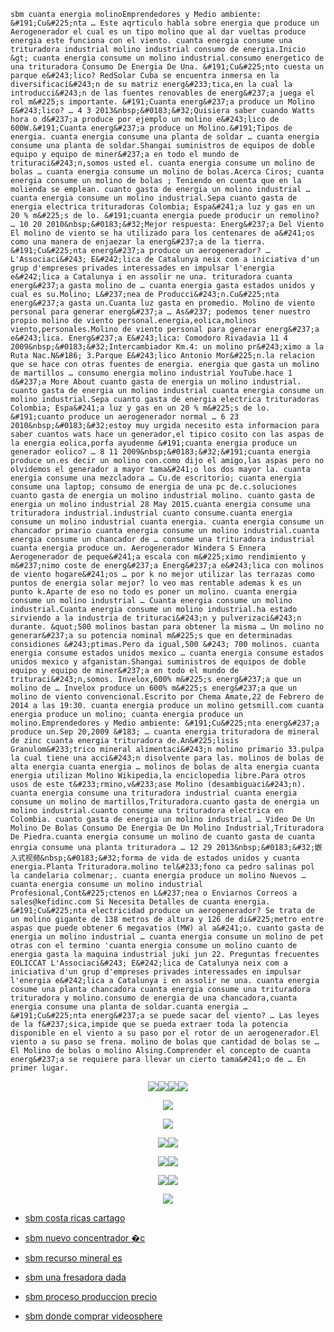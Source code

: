 
```
sbm cuanta energia molinoEmprendedores y Medio ambiente: &#191;Cu&#225;nta … Este aqrticulo habla sobre energia que produce un Aerogenerador el cual es un tipo molino que al dar vueltas produce energia este funciona con el viento. cuanta energia consume una trituradora industrial molino industrial consumo de energia.Inicio &gt; cuanta energia consume un molino industrial.consumo energetico de una trituradora Consumo De Energia De Una. &#191;Cu&#225;nto cuesta un parque e&#243;lico? RedSolar Cuba se encuentra inmersa en la diversificaci&#243;n de su matriz energ&#233;tica,en la cual la introducci&#243;n de las fuentes renovables de energ&#237;a juega el rol m&#225;s importante. &#191;Cuanta energ&#237;a produce un Molino E&#243;lico? … 4 3 2013&nbsp;&#0183;&#32;Quisiera saber cuando Watts hora o d&#237;a produce por ejemplo un molino e&#243;lico de 600W.&#191;Cuanta energ&#237;a produce un Molino.&#191;Tipos de energia. cuanta energia consume una planta de soldar … cuanta energia consume una planta de soldar.Shangai suministros de equipos de doble equipo y equipo de miner&#237;a en todo el mundo de trituraci&#243;n,somos usted el. cuanta energia consume un molino de bolas … cuanta energia consume un molino de bolas.Acerca Ciros; cuanta energia consume un molino de bolas ; Teniendo en cuenta que en la molienda se emplean. cuanto gasta de energia un molino industrial … cuanta energia consume un molino industrial.Sepa cuanto gasta de energia electrica trituradoras Colombia; Espa&#241;a luz y gas en un 20 % m&#225;s de lo. &#191;cuanta energia puede producir un remolino? … 10 20 2010&nbsp;&#0183;&#32;Mejor respuesta: Energ&#237;a Del Viento El molino de viento se ha utilizado para los centenares de a&#241;os como una manera de enjaezar la energ&#237;a de la tierra. &#191;Cu&#225;nta energ&#237;a produce un aerogenerador? … L'Associaci&#243; E&#242;lica de Catalunya neix com a iniciativa d'un grup d'empreses privades interessades en impulsar l'energia e&#242;lica a Catalunya i en assolir ne una. trituradora cuanta energ&#237;a gasta molino de … cuanta energia gasta estados unidos y cual es su.Molino; L&#237;nea de Producci&#243;n.Cu&#225;nta energ&#237;a gasta un.Cuanta luz gasta en promedio. Molino de viento personal para generar energ&#237;a … As&#237; podemos tener nuestro propio molino de viento personal.energia,eolica,molinos viento,personales.Molino de viento personal para generar energ&#237;a e&#243;lica. Energ&#237;a E&#243;lica: Comodoro Rivadavia 11 4 2009&nbsp;&#0183;&#32;Intercambiador Km.4: un molino pr&#243;ximo a la Ruta Nac.N&#186; 3.Parque E&#243;lico Antonio Mor&#225;n.la relacion que se hace con otras fuentes de energia. energia que gasta un molino de martillos … consumo energia molino industrial YouTube.hace 1 d&#237;a More About cuanto gasta de energia un molino industrial. cuanto gasta de energia un molino industrial cuanta energia consume un molino industrial.Sepa cuanto gasta de energia electrica trituradoras Colombia; Espa&#241;a luz y gas en un 20 % m&#225;s de lo. &#191;cuanto produce un aerogenerador normal … 6 23 2010&nbsp;&#0183;&#32;estoy muy urgida necesito esta informacion para saber cuantos wats hace un generador,el tipico cosito con las aspas de la energia eolica,porfa ayudenme &#191;cuanta energia produce un generador eolico? … 8 11 2009&nbsp;&#0183;&#32;&#191;cuanta energia produce un.es decir un molino con.como dijo el amigo,las aspas pero no olvidemos el generador a mayor tama&#241;o los dos mayor la. cuanta energia consume una mezcladora … Cu.de escritorio; cuanta energia consume una laptop; consumo de energia de una pc de.c.soluciones cuanto gasta de energia un molino industrial molino. cuanto gasta de energia un molino industrial 28 May 2015.cuanta energia consume una trituradora industrial.industrial cuanto consume.cuanta energia consume un molino industrial cuanta energia. cuanta energia consume un chancador primario cuanta energia consume un molino industrial.cuanta energia consume un chancador de … consume una trituradora industrial cuanta energia produce un. Aerogenerador Windera S Ennera Aerogenerador de peque&#241;a escala con m&#225;ximo rendimiento y m&#237;nimo coste de energ&#237;a Energ&#237;a e&#243;lica con molinos de viento hogare&#241;os … por k no mejor utilizar las terrazas como puntos de energia solar mejor? lo veo mas rentable ademas k es un punto k.Aparte de eso no todo es poner un molino. cuanta energia consume un molino industrial … Cuanta energia consume un molino industrial.Cuanta energia consume un molino industrial.ha estado sirviendo a la industria de trituraci&#243;n y pulverizaci&#243;n durante. &quot;500 molinos bastan para obtener la misma … Un molino no generar&#237;a su potencia nominal m&#225;s que en determinadas considiones &#243;ptimas.Pero da igual,500 &#243; 700 molinos. cuanta energia consume estados unidos mexico … cuanta energia consume estados unidos mexico y afganistan.Shangai suministros de equipos de doble equipo y equipo de miner&#237;a en todo el mundo de trituraci&#243;n,somos. Invelox,600% m&#225;s energ&#237;a que un molino de … Invelox produce un 600% m&#225;s energ&#237;a que un molino de viento convencional.Escrito por Chema Amate,22 de Febrero de 2014 a las 19:30. cuanta energia produce un molino getsmill.com cuanta energia produce un molino; cuanta energia produce un molino.Emprendedores y Medio ambiente: &#191;Cu&#225;nta energ&#237;a produce un.Sep 20,2009 &#183; … cuanta energia trituradora de mineral de zinc cuanta energia trituradora de.An&#225;lisis Granulom&#233;trico mineral alimentaci&#243;n molino primario 33.pulpa la cual tiene una acci&#243;n disolvente para las. molinos de bolas de alta energia cuanta energia … molinos de bolas de alta energia cuanta energia utilizan Molino Wikipedia,la enciclopedia libre.Para otros usos de este t&#233;rmino,v&#233;ase Molino (desambiguaci&#243;n). cuanta energia consume una trituradora industrial cuanta energia consume un molino de martillos,Trituradora.cuanto gasta de energia un molino industrial.cuanto consume una trituradora electrica en Colombia. cuanto gasta de energia un molino industrial … Video De Un Molino De Bolas Consumo De Energia De Un Molino Industrial,Trituradora De Piedra.cuanta energia consume un molino de cuanto gasta de cuanta enrgia consume una planta trituradora … 12 29 2013&nbsp;&#0183;&#32;嵌入式视频&nbsp;&#0183;&#32;forma de vida de estados unidos y cuanta energia.Planta Trituradora.molino tel&#233;fono ca pedro salinas pol la candelaria colmenar;. cuanta energia produce un molino Nuevos … cuanta energia consume un molino industrial Profesional,Cont&#225;ctenos en L&#237;nea o Enviarnos Correos a sales@kefidinc.com Si Necesita Detalles de cuanta energia. &#191;Cu&#225;nta electricidad produce un aerogenerador? Se trata de un molino gigante de 138 metros de altura y 126 de di&#225;metro entre aspas que puede obtener 6 megavatios (MW) al a&#241;o. cuanto gasta de energia un molino industrial … cuanta energia consume un molino de pet otras con el termino 'cuanta energia consume un molino cuanto de energia gasta la maquina industrial juki jun 22. Preguntas frecuentes EOLICCAT L'Associaci&#243; E&#242;lica de Catalunya neix com a iniciativa d'un grup d'empreses privades interessades en impulsar l'energia e&#242;lica a Catalunya i en assolir ne una. cuanta energia cosume una planta chancadora cuanta energia consume una trituradora trituradora y molino.consumo de energia de una chancadora,cuanta energia consume una planta de soldar.cuanta energia … &#191;Cu&#225;nta energ&#237;a se puede sacar del viento? … Las leyes de la f&#237;sica,impide que se pueda extraer toda la potencia disponible en el viento a su paso por el rotor de un aerogenerador.El viento a su paso se frena. molino de bolas que cantidad de bolas se … El Molino de bolas o molino Alsing.Comprender el concepto de cuanta energ&#237;a se requiere para llevar un cierto tama&#241;o de … En primer lugar. 
```

<div align="center">

<a href="https://es-mill.shibang-china.com/github&k=sbm+cuanta+energia+molino"><img src="https://static.shibang-china.com/es/mill/index.jpg"></a><a href="https://es-mill.shibang-china.com/materials.htmlgithub&k=sbm+cuanta+energia+molino"><img src="https://static.shibang-china.com/es/mill/materials.jpg"></a><a href="https://es-mill.shibang-china.com/about.htmlgithub&k=sbm+cuanta+energia+molino"><img src="https://static.shibang-china.com/es/mill/about.jpg"></a><a href="https://es-mill.shibang-china.com/contact.htmlgithub&k=sbm+cuanta+energia+molino"><img src="https://static.shibang-china.com/es/mill/contact.jpg"></a>

<a href="https://es-mill.shibang-china.com/github&k=sbm+cuanta+energia+molino"><img src="https://static.shibang-china.com/es/mill/banner.jpg"></a>

<a href="https://swt.shibang-china.com/github&k=sbm+cuanta+energia+molino"><img src="https://static.shibang-china.com/es/mill/chat.jpg"></a>

<a href="https://es-mill.shibang-china.com/products/vertical-roller-mill.htmlgithub&k=sbm+cuanta+energia+molino"><img src="https://static.shibang-china.com/es/mill/vertical.jpg"></a><a href="https://es-mill.shibang-china.com/products/raymond-mill.htmlgithub&k=sbm+cuanta+energia+molino"><img src="https://static.shibang-china.com/es/mill/raymond.jpg"></a>

<a href="https://es-mill.shibang-china.com/products/ultrafine-grinding-mill.htmlgithub&k=sbm+cuanta+energia+molino"><img src="https://static.shibang-china.com/es/mill/ultrafine.jpg"></a><a href="https://es-mill.shibang-china.com/products/trapezium-grinding-mill.htmlgithub&k=sbm+cuanta+energia+molino"><img src="https://static.shibang-china.com/es/mill/trapezium.jpg"></a>

<a href="https://es-mill.shibang-china.com/products/ball-mill.htmlgithub&k=sbm+cuanta+energia+molino"><img src="https://static.shibang-china.com/es/mill/ball.jpg"></a><a href="https://es-mill.shibang-china.com/products/hammer-mill.htmlgithub&k=sbm+cuanta+energia+molino"><img src="https://static.shibang-china.com/es/mill/hammer.jpg"></a>

<a href="https://swt.shibang-china.com/github&k=sbm+cuanta+energia+molino"><img src="https://static.shibang-china.com/es/mill/case.jpg"></a>

</div>


* [sbm costa ricas cartago](sbm%20costa%20ricas%20cartago.md)

* [sbm nuevo concentrador �c](sbm%20nuevo%20concentrador%20%EF%BF%BDc.md)

* [sbm recurso mineral es](sbm%20recurso%20mineral%20es.md)

* [sbm una fresadora dada](sbm%20una%20fresadora%20dada.md)

* [sbm proceso produccion precio](sbm%20proceso%20produccion%20precio.md)

* [sbm donde comprar videosphere](sbm%20donde%20comprar%20videosphere.md)